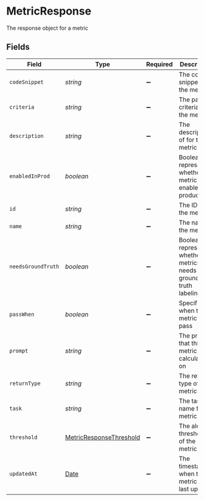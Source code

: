 # MetricResponse

The response object for a metric


## Fields

| Field                                                                                         | Type                                                                                          | Required                                                                                      | Description                                                                                   |
| --------------------------------------------------------------------------------------------- | --------------------------------------------------------------------------------------------- | --------------------------------------------------------------------------------------------- | --------------------------------------------------------------------------------------------- |
| `codeSnippet`                                                                                 | *string*                                                                                      | :heavy_minus_sign:                                                                            | The code snippet for the metric                                                               |
| `criteria`                                                                                    | *string*                                                                                      | :heavy_minus_sign:                                                                            | The passing criteria of the metric                                                            |
| `description`                                                                                 | *string*                                                                                      | :heavy_minus_sign:                                                                            | The description of for the metric                                                             |
| `enabledInProd`                                                                               | *boolean*                                                                                     | :heavy_minus_sign:                                                                            | Boolean flag representing whether the metric is enabled in production                         |
| `id`                                                                                          | *string*                                                                                      | :heavy_minus_sign:                                                                            | The ID of the metric                                                                          |
| `name`                                                                                        | *string*                                                                                      | :heavy_minus_sign:                                                                            | The name of the metric                                                                        |
| `needsGroundTruth`                                                                            | *boolean*                                                                                     | :heavy_minus_sign:                                                                            | Boolean flag representing whether the metrics needs ground-truth labeling                     |
| `passWhen`                                                                                    | *boolean*                                                                                     | :heavy_minus_sign:                                                                            | Specifies when the metric will pass                                                           |
| `prompt`                                                                                      | *string*                                                                                      | :heavy_minus_sign:                                                                            | The prompt that this metric is calculated on                                                  |
| `returnType`                                                                                  | *string*                                                                                      | :heavy_minus_sign:                                                                            | The return type of the metric                                                                 |
| `task`                                                                                        | *string*                                                                                      | :heavy_minus_sign:                                                                            | The task name for the metric                                                                  |
| `threshold`                                                                                   | [MetricResponseThreshold](../../models/shared/metricresponsethreshold.md)                     | :heavy_minus_sign:                                                                            | The alerting thresholds of the metric                                                         |
| `updatedAt`                                                                                   | [Date](https://developer.mozilla.org/en-US/docs/Web/JavaScript/Reference/Global_Objects/Date) | :heavy_minus_sign:                                                                            | The timestamp when the metric was last updated                                                |